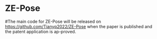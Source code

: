 # ZE-Pose
#The main code for ZE-Pose will be released on https://github.com/Tianyp2022/ZE-Pose when the paper is published and the patent application is ap-proved.

